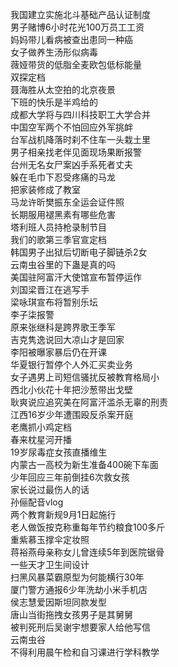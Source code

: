 我国建立实施北斗基础产品认证制度  
男子赌博6小时花光100万员工工资  
妈妈带儿看病被查出患同一种癌  
女子做养生汤形似病毒  
薇娅带货的低脂全麦欧包低标能量  
双探定档  
聂海胜从太空拍的北京夜景  
下班的快乐是半鸡给的  
成都大学将与四川科技职工大学合并  
中国空军两个不怕回应外军挑衅  
台军战机降落时刹不住车一头栽土里  
男子相亲找老伴见面现场果断报警  
台州无名女尸案凶手系死者丈夫  
躲在毛巾下忍受疼痛的马龙  
把家装修成了教室  
马龙许昕樊振东全运会证件照  
长期服用褪黑素有哪些危害  
塔利班人员持枪录制节目  
我们的歌第三季官宣定档  
韩国男子出狱后切断电子脚链杀2女  
云南虫谷里的下蛊是真的吗  
美国驻阿富汗大使馆宣布暂停运作  
刘国梁晋江在逃写手  
梁咏琪宣布将暂别乐坛  
李子柒报警  
原来张继科是跨界歌王季军  
吉克隽逸说回大凉山才是回家  
李阳被曝家暴后仍在开课  
华夏银行暂停个人外汇买卖业务  
女子遇男上司短信骚扰反被教育格局小  
西北小伙花十年把沙葱带出戈壁  
耿爽说应追究美在阿富汗滥杀无辜的刑责  
江西16岁少年遭围殴反杀案开庭  
老鹰抓小鸡定档  
春来枕星河开播  
19岁尿毒症女孩直播维生  
内蒙古一高校为新生准备400碗下车面  
少年回应三年前倒挂6次救女孩  
家长说过最伤人的话  
孙俪配音vlog  
两个教育新规9月1日起施行  
老人做饭按克称重每年节约粮食100多斤  
重紫慕玉撑伞定妆照  
蒋裕燕母亲称女儿曾连续5年到医院锯骨  
一些天才卫生间设计  
扫黑风暴菜霸原型为何能横行30年  
厦门警方通报6少年洗劫小米手机店  
侯志慧爱因斯坦同款发型  
唐山当街拖拽女孩男子是其舅舅  
被判死刑后吴谢宇想要家人给他写信  
云南虫谷  
不得利用晨午检和自习课进行学科教学  
